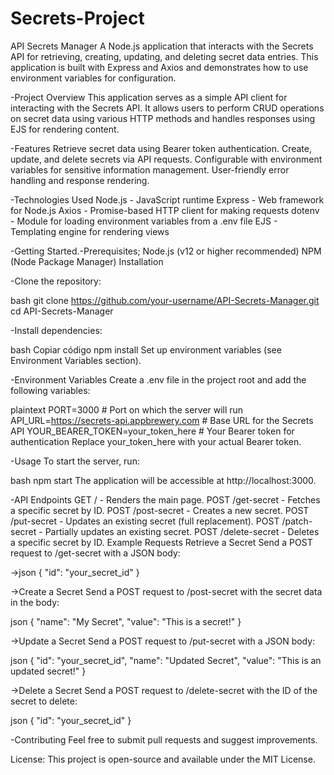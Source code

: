 # Secrets-Project

API Secrets Manager
A Node.js application that interacts with the Secrets API for retrieving, creating, updating, and deleting secret data entries. This application is built with Express and Axios and demonstrates how to use environment variables for configuration.

-Project Overview
This application serves as a simple API client for interacting with the Secrets API. It allows users to perform CRUD operations on secret data using various HTTP methods and handles responses using EJS for rendering content.

-Features
Retrieve secret data using Bearer token authentication.
Create, update, and delete secrets via API requests.
Configurable with environment variables for sensitive information management.
User-friendly error handling and response rendering.

-Technologies Used
Node.js - JavaScript runtime
Express - Web framework for Node.js
Axios - Promise-based HTTP client for making requests
dotenv - Module for loading environment variables from a .env file
EJS - Templating engine for rendering views

-Getting Started.-Prerequisites;
Node.js (v12 or higher recommended)
NPM (Node Package Manager)
Installation

-Clone the repository:

bash
git clone https://github.com/your-username/API-Secrets-Manager.git
cd API-Secrets-Manager

-Install dependencies:

bash
Copiar código
npm install
Set up environment variables (see Environment Variables section).

-Environment Variables
Create a .env file in the project root and add the following variables:

plaintext
PORT=3000                        # Port on which the server will run
API_URL=https://secrets-api.appbrewery.com  # Base URL for the Secrets API
YOUR_BEARER_TOKEN=your_token_here   # Your Bearer token for authentication
Replace your_token_here with your actual Bearer token.

-Usage
To start the server, run:

bash
npm start
The application will be accessible at http://localhost:3000.

-API Endpoints
GET / - Renders the main page.
POST /get-secret - Fetches a specific secret by ID.
POST /post-secret - Creates a new secret.
POST /put-secret - Updates an existing secret (full replacement).
POST /patch-secret - Partially updates an existing secret.
POST /delete-secret - Deletes a specific secret by ID.
Example Requests
Retrieve a Secret
Send a POST request to /get-secret with a JSON body:


->json
{
  "id": "your_secret_id"
}

->Create a Secret
Send a POST request to /post-secret with the secret data in the body:

json
{
  "name": "My Secret",
  "value": "This is a secret!"
}

->Update a Secret
Send a POST request to /put-secret with a JSON body:

json
{
  "id": "your_secret_id",
  "name": "Updated Secret",
  "value": "This is an updated secret!"
}

->Delete a Secret
Send a POST request to /delete-secret with the ID of the secret to delete:

json
{
  "id": "your_secret_id"
}

-Contributing
Feel free to submit pull requests and suggest improvements.

License:
This project is open-source and available under the MIT License.

